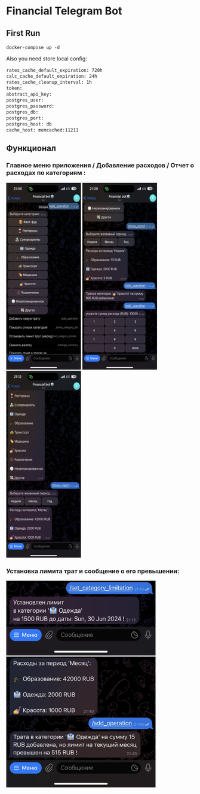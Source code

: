 # Financial Telegram Bot

## First Run
```
docker-compose up -d
```

Also you need store local config:
```
rates_cache_default_expiration: 720h
calc_cache_default_expiration: 24h
rates_cache_cleanup_interval: 1h
token: 
abstract_api_key: 
postgres_user:
postgres_password:
postgres_db:
postgres_port:
postgres_host: db
cache_host: memcached:11211
```

## Функционал

### Главное меню приложения / Добавление расходов / Отчет о расходах по категориям :
<p align="left">
  <img width="200" height="500" src="/screenshots/main_menu.png">  
  <img width="200" height="500" src="/screenshots/add_operation.png">  
  <img width="200" height="500" src="/screenshots/show_report.png">
</p>

### Установка лимита трат и сообщение о его превышении:
<p align="left">
  <img width="400" height="200" src="/screenshots/set_limit.jpg">
  <img width="400" height="350" src="/screenshots/limit_notification.jpg">
</p>
